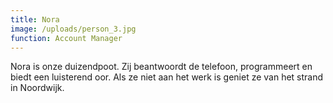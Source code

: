 ```yaml
---
title: Nora
image: /uploads/person_3.jpg
function: Account Manager
---
```


Nora is onze duizendpoot. Zij beantwoordt de telefoon, programmeert en biedt een luisterend oor. Als ze niet aan het werk is geniet ze van het strand in Noordwijk.
